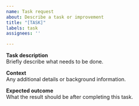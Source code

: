 ```yaml
---
name: Task request
about: Describe a task or improvement
title: "[TASK]"
labels: task
assignees: ''

---
```


**Task description**  
Briefly describe what needs to be done.

**Context**  
Any additional details or background information.

**Expected outcome**  
What the result should be after completing this task.
